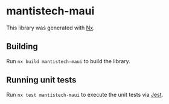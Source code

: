 # mantistech-maui

This library was generated with [Nx](https://nx.dev).

## Building

Run `nx build mantistech-maui` to build the library.

## Running unit tests

Run `nx test mantistech-maui` to execute the unit tests via [Jest](https://jestjs.io).

